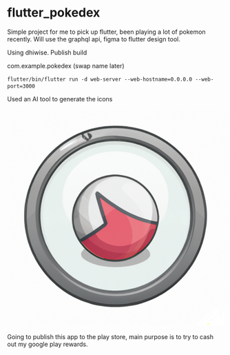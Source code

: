 # flutter_pokedex
Simple project for me to pick up flutter, been playing a lot of pokemon recently. Will use the graphql api, figma to flutter design tool.


Using dhiwise. Publish build


com.example.pokedex (swap name later)

```flutter
flutter/bin/flutter run -d web-server --web-hostname=0.0.0.0 --web-port=3000
```

Used an AI tool to generate the icons

![image](scripts/playstore.png)

Going to publish this app to the play store, main purpose is to try to cash out my google play rewards.
